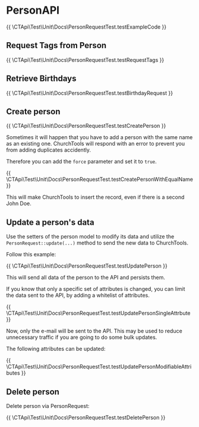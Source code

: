 # PersonAPI

{{ \CTApi\Test\Unit\Docs\PersonRequestTest.testExampleCode }}

## Request Tags from Person

{{ \CTApi\Test\Unit\Docs\PersonRequestTest.testRequestTags }}

## Retrieve Birthdays

{{ \CTApi\Test\Unit\Docs\PersonRequestTest.testBirthdayRequest }}

## Create person

{{ \CTApi\Test\Unit\Docs\PersonRequestTest.testCreatePerson }}

Sometimes it will happen that you have to add a person with the same name
as an existing one. ChurchTools will respond with an error to prevent you from
adding duplicates accidently.

Therefore you can add the `force` parameter and set it to `true`.

{{ \CTApi\Test\Unit\Docs\PersonRequestTest.testCreatePersonWithEqualName }}

This will make ChurchTools to insert the record, even if there is a second John Doe.

## Update a person's data

Use the setters of the person model to modify its data and utilize the
`PersonRequest::update(...)` method to send the new data to ChurchTools.

Follow this example:

{{ \CTApi\Test\Unit\Docs\PersonRequestTest.testUpdatePerson }}

This will send all data of the person to the API and persists them.

If you know that only a specific set of attributes is changed, you can limit the
data sent to the API, by adding a whitelist of attributes.

{{ \CTApi\Test\Unit\Docs\PersonRequestTest.testUpdatePersonSingleAttrbute }}

Now, only the e-mail will be sent to the API. This may be used to reduce
unnecessary traffic if you are going to do some bulk updates.

The following attributes can be updated:

{{ \CTApi\Test\Unit\Docs\PersonRequestTest.testUpdatePersonModifiableAttributes }}

## Delete person

Delete person via PersonRequest:

{{ \CTApi\Test\Unit\Docs\PersonRequestTest.testDeletePerson }}